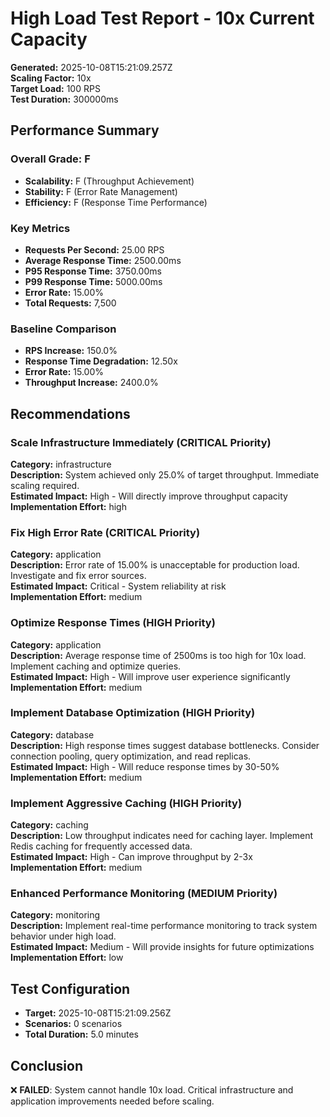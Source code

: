 # High Load Test Report - 10x Current Capacity

**Generated:** 2025-10-08T15:21:09.257Z  
**Scaling Factor:** 10x  
**Target Load:** 100 RPS  
**Test Duration:** 300000ms

## Performance Summary

### Overall Grade: F

- **Scalability:** F (Throughput Achievement)
- **Stability:** F (Error Rate Management)
- **Efficiency:** F (Response Time Performance)

### Key Metrics

- **Requests Per Second:** 25.00 RPS
- **Average Response Time:** 2500.00ms
- **P95 Response Time:** 3750.00ms
- **P99 Response Time:** 5000.00ms
- **Error Rate:** 15.00%
- **Total Requests:** 7,500

### Baseline Comparison

- **RPS Increase:** 150.0%
- **Response Time Degradation:** 12.50x
- **Error Rate:** 15.00%
- **Throughput Increase:** 2400.0%

## Recommendations


### Scale Infrastructure Immediately (CRITICAL Priority)

**Category:** infrastructure  
**Description:** System achieved only 25.0% of target throughput. Immediate scaling required.  
**Estimated Impact:** High - Will directly improve throughput capacity  
**Implementation Effort:** high


### Fix High Error Rate (CRITICAL Priority)

**Category:** application  
**Description:** Error rate of 15.00% is unacceptable for production load. Investigate and fix error sources.  
**Estimated Impact:** Critical - System reliability at risk  
**Implementation Effort:** medium


### Optimize Response Times (HIGH Priority)

**Category:** application  
**Description:** Average response time of 2500ms is too high for 10x load. Implement caching and optimize queries.  
**Estimated Impact:** High - Will improve user experience significantly  
**Implementation Effort:** medium


### Implement Database Optimization (HIGH Priority)

**Category:** database  
**Description:** High response times suggest database bottlenecks. Consider connection pooling, query optimization, and read replicas.  
**Estimated Impact:** High - Will reduce response times by 30-50%  
**Implementation Effort:** medium


### Implement Aggressive Caching (HIGH Priority)

**Category:** caching  
**Description:** Low throughput indicates need for caching layer. Implement Redis caching for frequently accessed data.  
**Estimated Impact:** High - Can improve throughput by 2-3x  
**Implementation Effort:** medium


### Enhanced Performance Monitoring (MEDIUM Priority)

**Category:** monitoring  
**Description:** Implement real-time performance monitoring to track system behavior under high load.  
**Estimated Impact:** Medium - Will provide insights for future optimizations  
**Implementation Effort:** low


## Test Configuration

- **Target:** 2025-10-08T15:21:09.256Z
- **Scenarios:** 0 scenarios
- **Total Duration:** 5.0 minutes

## Conclusion

❌ **FAILED**: System cannot handle 10x load. Critical infrastructure and application improvements needed before scaling.

